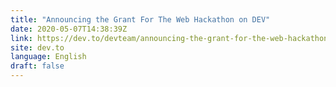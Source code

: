 ```yaml
---
title: "Announcing the Grant For The Web Hackathon on DEV"
date: 2020-05-07T14:38:39Z
link: https://dev.to/devteam/announcing-the-grant-for-the-web-hackathon-on-dev-3kd1?utm_medium=RSS&utm_source=news.12bit.vn
site: dev.to
language: English
draft: false
---
```

